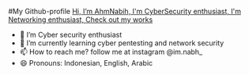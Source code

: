 #My Github-profile
[Hi, I’m AhmNabih, I'm CyberSecurity enthusiast, I'm Networking enthusiast, Check out my works](https://github.com/CyrisXD/CyrisXD/raw/master/header.gif) 
- 👀 I’m Cyber security enthusiast
- 🌱 I’m currently learning cyber pentesting and network security
- 📫 How to reach me? 
  follow me at instagram @im.nabh_
- 😄 Pronouns: Indonesian, English, Arabic

<!---
itsnabih/itsnabih is a ✨ special ✨ repository because its `README.md` it's everything about 'ME'.
--->

